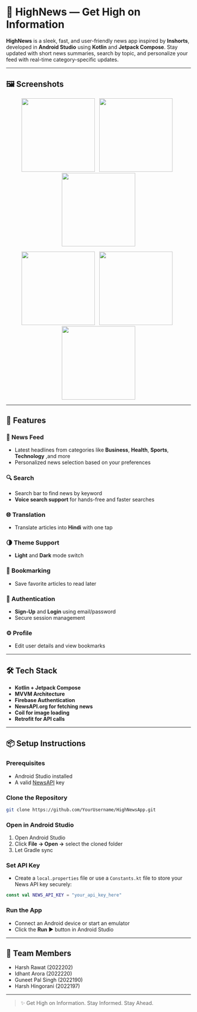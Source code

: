 # 📱 HighNews — Get High on Information

**HighNews** is a sleek, fast, and user-friendly news app inspired by **Inshorts**, developed in **Android Studio** using **Kotlin** and **Jetpack Compose**. Stay updated with short news summaries, search by topic, and personalize your feed with real-time category-specific updates.

---

## 🖼️ Screenshots

<p align="center">
  <img src="https://github.com/Guneet-Pal-Singh/HIGH-NEWS/NewsAppScreenShots/LogIn.jpg" width="200"/>
  &nbsp;
  <img src="https://github.com/Guneet-Pal-Singh/HighNewsApp/raw/main/assets/login_screen.jpg" width="200"/>
  &nbsp;
  <img src="https://github.com/Guneet-Pal-Singh/HighNewsApp/raw/main/assets/news_screen.jpg" width="200"/>
</p>

<p align="center">
  <img src="https://github.com/Guneet-Pal-Singh/HighNewsApp/raw/main/assets/translation.jpg" width="200"/>
  &nbsp;
  <img src="https://github.com/Guneet-Pal-Singh/HighNewsApp/raw/main/assets/profile.jpg" width="200"/>
  &nbsp;
  <img src="https://github.com/Guneet-Pal-Singh/HighNewsApp/raw/main/assets/search.jpg" width="200"/>
</p>

---

## 🚀 Features

### 📰 News Feed
- Latest headlines from categories like **Business**, **Health**, **Sports**, **Technology** ,and more
- Personalized news selection based on your preferences

### 🔍 Search
- Search bar to find news by keyword
- **Voice search support** for hands-free and faster searches
  
### 🌐 Translation
- Translate articles into **Hindi** with one tap

### 🌗 Theme Support
- **Light** and **Dark** mode switch

### 🔖 Bookmarking
- Save favorite articles to read later

### 👤 Authentication
- **Sign-Up** and **Login** using email/password
- Secure session management

### ⚙️ Profile
- Edit user details and view bookmarks

---

## 🛠️ Tech Stack

- **Kotlin + Jetpack Compose**
- **MVVM Architecture**
- **Firebase Authentication**
- **NewsAPI.org for fetching news**
- **Coil for image loading**
- **Retrofit for API calls**

---

## 📦 Setup Instructions

### Prerequisites

- Android Studio installed
- A valid [NewsAPI](https://newsapi.org/) key

### Clone the Repository

```bash
git clone https://github.com/YourUsername/HighNewsApp.git
```

### Open in Android Studio

1. Open Android Studio
2. Click **File → Open →** select the cloned folder
3. Let Gradle sync

### Set API Key

- Create a `local.properties` file or use a `Constants.kt` file to store your News API key securely:

```kotlin
const val NEWS_API_KEY = "your_api_key_here"
```

### Run the App

- Connect an Android device or start an emulator
- Click the **Run** ▶️ button in Android Studio

---

## 👥 Team Members

- Harsh Rawat (2022202)
- Idhant Arora (2022220)  
- Guneet Pal Singh (2022190)  
- Harsh Hingorani (2022197)

---

> ✨ Get High on Information. Stay Informed. Stay Ahead.
